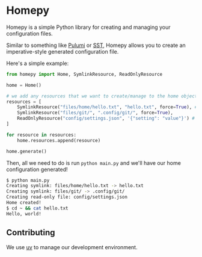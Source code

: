 # Homepy

Homepy is a simple Python library for creating and managing your configuration files.

Similar to something like [Pulumi](https://github.com/pulumi/pulumi) or [SST](https://github.com/sst/sst), Homepy allows you to create an imperative-style generated configuration file.

Here's a simple example:

```python
from homepy import Home, SymlinkResource, ReadOnlyResource

home = Home()

# we add any resources that we want to create/manage to the home object
resources = [
    SymlinkResource("files/home/hello.txt", "hello.txt", force=True), # force=True will overwrite the file if it already exists
    SymlinkResource("files/git/", ".config/git/", force=True),
    ReadOnlyResource("config/settings.json", '{"setting": "value"}') # ensures the configuration file is read-only
]

for resource in resources:
    home.resources.append(resource)

home.generate()
```

Then, all we need to do is run `python main.py` and we'll have our home configuration generated!

```bash
$ python main.py
Creating symlink: files/home/hello.txt -> hello.txt
Creating symlink: files/git/ -> .config/git/
Creating read-only file: config/settings.json
Home created!
$ cd ~ && cat hello.txt
Hello, world!
```

## Contributing

We use [uv](https://docs.astral.sh/uv/) to manage our development environment.

